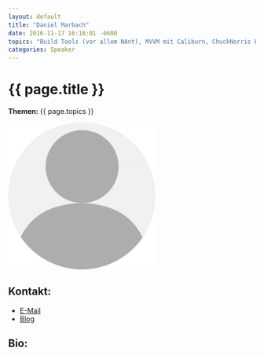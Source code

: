 ```yaml
---
layout: default
title: "Daniel Marbach"
date: 2016-11-17 16:16:01 -0600
topics: "Build Tools (vor allem NAnt), MVVM mit Caliburn, ChuckNorris Framework (z. B. Roundhouse), NHibernate, NServiceBus und z. B. Caliburn (sogar Workshop), Bbv.Common Bootstrapper (sogar Workshop) aka Application Bootstrapping on Steroids, Distributed Event Broker / Mapping Event Broker, Bbv.Common Allgemein (sogar Workshop), Test Driven Development Basics, Dynamische Client / Server Übersetzung mit AutoMapper, NHibernate, How to select open source frameworks (Kurzvortrag), Ninject"
categories: Speaker
---
```


# {{ page.title }}

**Themen:** {{ page.topics }}

![Profilbild](/assets/img/speakers/dummy.png)

## Kontakt:
- [E-Mail](mailto:daniel.marbach@openplace.net)
- [Blog](http://www.planetgeek.ch/)

## Bio:
